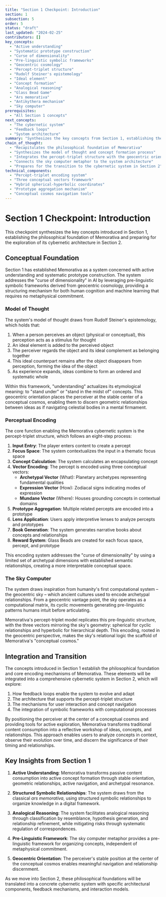 ```yaml
---
title: "Section 1 Checkpoint: Introduction"
section: 1
subsection: 5
order: 5
status: "draft"
last_updated: "2024-02-25"
contributors: []
key_concepts:
  - "Active understanding"
  - "Systematic prototype construction"
  - "Curse of dimensionality"
  - "Pre-linguistic symbolic frameworks"
  - "Geocentric cosmology"
  - "Percept-triplet structure"
  - "Rudolf Steiner's epistemology"
  - "Ideal element"
  - "Concept formation"
  - "Analogical reasoning"
  - "Glass Bead Game"
  - "Ars memorativa"
  - "Antikythera mechanism"
  - "Sky computer"
prerequisites:
  - "All Section 1 concepts"
next_concepts:
  - "The cybernetic system"
  - "Feedback loops"
  - "System architecture"
summary: "Synthesizes the key concepts from Section 1, establishing the philosophical foundation of Memorativa as a system for active understanding through geocentric orientation and pre-linguistic symbolic frameworks."
chain_of_thought:
  - "Recapitulates the philosophical foundation of Memorativa"
  - "Synthesizes the model of thought and concept formation process"
  - "Integrates the percept-triplet structure with the geocentric orientation"
  - "Connects the sky computer metaphor to the system architecture"
  - "Prepares for the transition to the cybernetic system in Section 2"
technical_components:
  - "Percept-triplet encoding system"
  - "Three conceptual vectors framework"
  - "Hybrid spherical-hyperbolic coordinates"
  - "Prototype aggregation mechanism"
  - "Conceptual cosmos navigation tools"
---
```


# Section 1 Checkpoint: Introduction

This checkpoint synthesizes the key concepts introduced in Section 1, establishing the philosophical foundation of Memorativa and preparing for the exploration of its cybernetic architecture in Section 2.

## Conceptual Foundation

Section 1 has established Memorativa as a system concerned with active understanding and systematic prototype construction. The system addresses the "curse of dimensionality" in AI by leveraging pre-linguistic symbolic frameworks derived from geocentric cosmology, providing a structuring mechanism for both human cognition and machine learning that requires no metaphysical commitment.

### Model of Thought

The system's model of thought draws from Rudolf Steiner's epistemology, which holds that:

1. When a person perceives an object (physical or conceptual), this perception acts as a stimulus for thought
2. An ideal element is added to the perceived object
3. The perceiver regards the object and its ideal complement as belonging together
4. This ideal counterpart remains after the object disappears from perception, forming the idea of the object
5. As experience expands, ideas combine to form an ordered and systematic whole

Within this framework, "understanding" actualizes its etymological meaning: to "stand under" or "stand in the midst of" concepts. This geocentric orientation places the perceiver at the stable center of a conceptual cosmos, enabling them to discern geometric relationships between ideas as if navigating celestial bodies in a mental firmament.

### Perceptual Encoding

The core function enabling the Memorativa cybernetic system is the percept-triplet structure, which follows an eight-step process:

1. **Input Entry**: The player enters content to create a percept
2. **Focus Space**: The system contextualizes the input in a thematic focus space
3. **Concept Calculation**: The system calculates an encapsulating concept
4. **Vector Encoding**: The percept is encoded using three conceptual vectors:
   - **Archetypal Vector** (What): Planetary archetypes representing fundamental qualities
   - **Expression Vector** (How): Zodiacal signs indicating modes of expression
   - **Mundane Vector** (Where): Houses grounding concepts in contextual domains
5. **Prototype Aggregation**: Multiple related percepts are encoded into a prototype
6. **Lens Application**: Users apply interpretive lenses to analyze percepts and prototypes
7. **Book Generation**: The system generates narrative books about concepts and relationships
8. **Reward System**: Glass Beads are created for each focus space, percept, and prototype

This encoding system addresses the "curse of dimensionality" by using a limited set of archetypal dimensions with established semantic relationships, creating a more interpretable conceptual space.

### The Sky Computer

The system draws inspiration from humanity's first computational system – the geocentric sky – which ancient cultures used to encode archetypal relationships. From a geocentric vantage point, the sky operates as a computational matrix, its cyclic movements generating pre-linguistic patterns humans intuit before articulating.

Memorativa's percept-triplet model replicates this pre-linguistic structure, with the three vectors mirroring the sky's geometry: spherical for cyclic relationships and hyperbolic for hierarchical depth. This encoding, rooted in the geocentric perspective, makes the sky's relational logic the scaffold of Memorativa's "conceptual cosmos."

## Integration and Transition

The concepts introduced in Section 1 establish the philosophical foundation and core encoding mechanisms of Memorativa. These elements will be integrated into a comprehensive cybernetic system in Section 2, which will explore:

1. How feedback loops enable the system to evolve and adapt
2. The architecture that supports the percept-triplet structure
3. The mechanisms for user interaction and concept navigation
4. The integration of symbolic frameworks with computational processes

By positioning the perceiver at the center of a conceptual cosmos and providing tools for active exploration, Memorativa transforms traditional content consumption into a reflective workshop of ideas, concepts, and relationships. This approach enables users to analyze concepts in context, observe their evolution over time, and discern the significance of their timing and relationships.

## Key Insights from Section 1

1. **Active Understanding**: Memorativa transforms passive content consumption into active concept formation through stable orientation, geometric relationships, active navigation, and archetypal resonance.

2. **Structured Symbolic Relationships**: The system draws from the classical *ars memorativa*, using structured symbolic relationships to organize knowledge in a digital framework.

3. **Analogical Reasoning**: The system facilitates analogical reasoning through classification by resemblance, hypothesis generation, and relationship refinement, while mitigating risks through systematic regulation of correspondences.

4. **Pre-Linguistic Framework**: The sky computer metaphor provides a pre-linguistic framework for organizing concepts, independent of metaphysical commitment.

5. **Geocentric Orientation**: The perceiver's stable position at the center of the conceptual cosmos enables meaningful navigation and relationship discernment.

As we move into Section 2, these philosophical foundations will be translated into a concrete cybernetic system with specific architectural components, feedback mechanisms, and interaction models. 